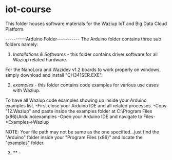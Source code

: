 # iot-course
This folder houses software materials for the Waziup IoT and Big Data Cloud Platform.

----------Arduino Folder-----------
The Arduino folder contains three sub folders namely:

1. *Installations & Softwares* - this folder contains driver software for all Waziup related hardware.

For the NanoLora and Wazidev v1.2 boards to work properly on windows, simply download and install "CH341SER.EXE".

2. *examples* - this folder contains code examples for various use cases with Waziup.

To have all Waziup code examples showing up inside your Arduino examples list.
	-First close your Arduino IDE and all related processes.
	-Copy "12.Waziup" and paste inside the examples folder at C:\Program Files (x86)\Arduino\examples
	-Open your Arduino IDE and navigate to Files->Examples->Waziup

NOTE: Your file path may not be same as the one specified...just find the "Arduino" folder inside your "Program Files (x86)" and locate the "examples" folder.

3. ** - 